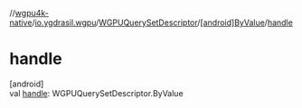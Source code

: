 //[wgpu4k-native](../../../../index.md)/[io.ygdrasil.wgpu](../../index.md)/[WGPUQuerySetDescriptor](../index.md)/[[android]ByValue](index.md)/[handle](handle.md)

# handle

[android]\
val [handle](handle.md): WGPUQuerySetDescriptor.ByValue